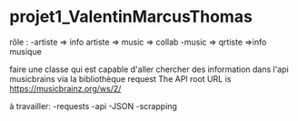 # projet1_ValentinMarcusThomas
rôle :
	-artiste => info artiste
		 => music
		 => collab
	-music => qrtiste
	       =>info musique

faire une classe qui est capable d'aller chercher des information dans l'api musicbrains via la bibliothèque request
The API root URL is https://musicbrainz.org/ws/2/

à travailler:
  -requests
  -api
  -JSON
  -scrapping
